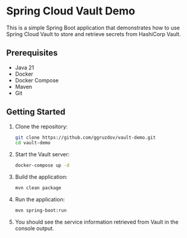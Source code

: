 # Spring Cloud Vault Demo

This is a simple Spring Boot application that demonstrates how to use Spring Cloud Vault to store and retrieve secrets from HashiCorp Vault.

## Prerequisites
- Java 21
- Docker
- Docker Compose
- Maven
- Git

## Getting Started
1. Clone the repository:
    ```bash
    git clone https://github.com/ggruzdov/vault-demo.git
    cd vault-demo
    ```
2. Start the Vault server:
    ```bash
    docker-compose up -d
    ```
3. Build the application:
    ```bash
    mvn clean package
    ```
4. Run the application:
    ```bash
    mvn spring-boot:run
    ```
5. You should see the service information retrieved from Vault in the console output.
